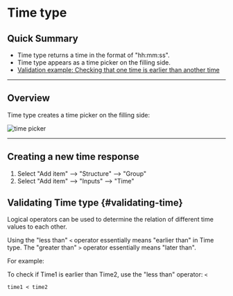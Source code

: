 # Time type

## Quick Summary

* Time type returns a time in the format of "hh:mm:ss".
* Time type appears as a time picker on the filling side.
* [Validation example: Checking that one time is earlier than another time](#validating-time)

---

## Overview  

Time type creates a time picker on the filling side:

![time picker](types/time-picker.png)

---

## Creating a new time response

1. Select "Add item" --> "Structure" --> "Group" 
2. Select "Add item" --> "Inputs" --> "Time"


## Validating Time type {#validating-time}

Logical operators can be used to determine the relation of different time values to each other.

Using the "less than" `<` operator essentially means "earlier than" in Time type.  The "greater than" `>` operator essentially means "later than".


For example:

To check if Time1 is earlier than Time2, use the "less than" operator: `<` 

`time1 < time2` 






